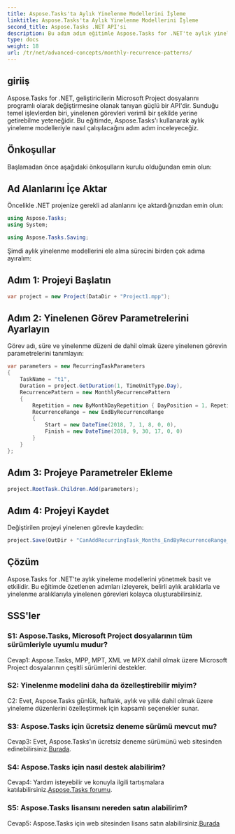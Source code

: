 ```yaml
---
title: Aspose.Tasks'ta Aylık Yinelenme Modellerini İşleme
linktitle: Aspose.Tasks'ta Aylık Yinelenme Modellerini İşleme
second_title: Aspose.Tasks .NET API'si
description: Bu adım adım eğitimle Aspose.Tasks for .NET'te aylık yinelenme modellerini nasıl yöneteceğinizi öğrenin.
type: docs
weight: 18
url: /tr/net/advanced-concepts/monthly-recurrence-patterns/
---
```

## giriiş

Aspose.Tasks for .NET, geliştiricilerin Microsoft Project dosyalarını programlı olarak değiştirmesine olanak tanıyan güçlü bir API'dir. Sunduğu temel işlevlerden biri, yinelenen görevleri verimli bir şekilde yerine getirebilme yeteneğidir. Bu eğitimde, Aspose.Tasks'ı kullanarak aylık yineleme modelleriyle nasıl çalışılacağını adım adım inceleyeceğiz.

## Önkoşullar

Başlamadan önce aşağıdaki önkoşulların kurulu olduğundan emin olun:

## Ad Alanlarını İçe Aktar

Öncelikle .NET projenize gerekli ad alanlarını içe aktardığınızdan emin olun:

```csharp
using Aspose.Tasks;
using System;

using Aspose.Tasks.Saving;
```

Şimdi aylık yinelenme modellerini ele alma sürecini birden çok adıma ayıralım:

## Adım 1: Projeyi Başlatın

```csharp
var project = new Project(DataDir + "Project1.mpp");
```

## Adım 2: Yinelenen Görev Parametrelerini Ayarlayın

Görev adı, süre ve yinelenme düzeni de dahil olmak üzere yinelenen görevin parametrelerini tanımlayın:

```csharp
var parameters = new RecurringTaskParameters
{
    TaskName = "t1",
    Duration = project.GetDuration(1, TimeUnitType.Day),
    RecurrencePattern = new MonthlyRecurrencePattern
    {
        Repetition = new ByMonthDayRepetition { DayPosition = 1, RepetitionInterval = 2 },
        RecurrenceRange = new EndByRecurrenceRange
        {
            Start = new DateTime(2018, 7, 1, 8, 0, 0),
            Finish = new DateTime(2018, 9, 30, 17, 0, 0)
        }
    }
};
```

## Adım 3: Projeye Parametreler Ekleme

```csharp
project.RootTask.Children.Add(parameters);
```

## Adım 4: Projeyi Kaydet

Değiştirilen projeyi yinelenen görevle kaydedin:

```csharp
project.Save(OutDir + "CanAddRecurringTask_Months_EndByRecurrenceRange_Test_out.mpp", SaveFileFormat.Mpp);
```

## Çözüm

Aspose.Tasks for .NET'te aylık yineleme modellerini yönetmek basit ve etkilidir. Bu eğitimde özetlenen adımları izleyerek, belirli aylık aralıklarla ve yinelenme aralıklarıyla yinelenen görevleri kolayca oluşturabilirsiniz.

## SSS'ler

### S1: Aspose.Tasks, Microsoft Project dosyalarının tüm sürümleriyle uyumlu mudur?

Cevap1: Aspose.Tasks, MPP, MPT, XML ve MPX dahil olmak üzere Microsoft Project dosyalarının çeşitli sürümlerini destekler.

### S2: Yinelenme modelini daha da özelleştirebilir miyim?

C2: Evet, Aspose.Tasks günlük, haftalık, aylık ve yıllık dahil olmak üzere yineleme düzenlerini özelleştirmek için kapsamlı seçenekler sunar.

### S3: Aspose.Tasks için ücretsiz deneme sürümü mevcut mu?

 Cevap3: Evet, Aspose.Tasks'ın ücretsiz deneme sürümünü web sitesinden edinebilirsiniz.[Burada](https://releases.aspose.com/).

### S4: Aspose.Tasks için nasıl destek alabilirim?

 Cevap4: Yardım isteyebilir ve konuyla ilgili tartışmalara katılabilirsiniz.[Aspose.Tasks forumu](https://forum.aspose.com/c/tasks/15).

### S5: Aspose.Tasks lisansını nereden satın alabilirim?

 Cevap5: Aspose.Tasks için web sitesinden lisans satın alabilirsiniz.[Burada](https://purchase.aspose.com/buy)